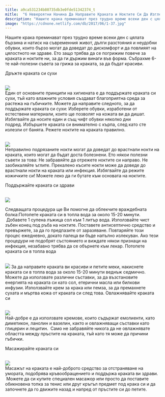 ```yaml
---
title: a9ca531234b80735db3e0fde51342374_t
mitle:  "6 Невероятни Начина Да Направите Краката и Ноктите Си Да Изглеждат Перфектно!"
description: "Нашите крака преминават през трудно време всеки ден с цялата бързина и натиск на съвременния живот, дълги разстояния и неудобни обувки, които бързо могат да доведа�"
image: "https://cdnone.netlify.com/db/2017/06/1-37.jpg"
---
```


 <p>Нашите крака преминават през трудно време всеки ден с цялата бързина и натиск на съвременния живот, дълги разстояния и неудобни обувки, които бързо могат да доведат до дискомфорт и да повлияят на цялостното ни здраве. Ето защо трябва да се погрижим повече за краката и ноктите ни, за да ги държим винаги във форма. Събрахме 6-те най-полезни съвета за грижа за краката, за да бъдат красиви.</p>      <p> Дръжте краката си сухи</p> <p> <br/><img src="https://cdnone.netlify.com/db/2017/06/1-37.jpg"/><br/> Един от основните принципи на хигиената е да поддържате краката си сухи, тъй като влажните условия създават благоприятна среда за растежа на гъбичките. Можете да направите следното, за да поддържате краката си сухи: Изберете обувки, изработени от естествени материали, които ще позволят на кожата ви да дишат. Избягвайте да носите един и същ чифт обувки няколко дни подред. Избършете краката си внимателно с кърпа, след като сте излезли от банята. Режете ноктите на краката правилно.</p> <p> <br/><img src="https://cdnone.netlify.com/db/2017/06/2-36.jpg"/><br/> Неправилно подрязаните нокти могат да доведат до врастнали нокти на краката, които могат да бъдат доста болезнени. Ето някои полезни съвети за това: Не забравяйте да отрежете ноктите си направо. Не заобикаляйте ъглите. Прекалено късите нокти може да доведе до врастнали нокти на краката или инфекция. Избягвайте да режите кожичките си! Можете леко да ги бутате към основата на ноктите.</p>      <p> Поддържайте краката си здрави</p> <p> <br/><img src="https://cdnone.netlify.com/db/2017/06/3-38.jpg"/><br/></p> <p>Следващата процедура ще Ви помогне да облекчите враждебната болка:Потопете краката си в топла вода за около 15-20 минути.  Добавете 1 супена лъжица сол към 1 литър вода. Използвайте чист зъбен конец под ръба на ноктите. Поставете антисептично средство и превържете, за да го предпазите от заразяване. Повтаряйте този процес ежедневно, докато палеца ви бъде напълно излекуван. Ако тези процедури не подобрят състоянието и виждате някои признаци на инфекция, незабавно трябва да се обърнете към лекар. Потопете краката си в топла вода</p> <p> <br/><img src="https://cdnone.netlify.com/db/2017/06/4-3.png"/> За да направите краката ви красиви и петите меки, накиснете краката си в топла вода за около 15-20 минути веднъж седмично. Можете да използвате различни съставки, за да възстановите енергията на краката си като сол, етерични масла или билкови инфузии. Използвайте крем за крака или пемза, за да премахнете сухата и мъртва кожа от краката си след това. Овлажнявайте краката си</p>      <p> <br/><img src="https://cdnone.netlify.com/db/2017/06/5-35.jpg"/><br/> Най-добре е да използвате кремове, които съдържат емолиенти, като диметикон, ланолин и вазелин, както и овлажняващи съставки като глицерин и лецитин.  Само не забравяйте никога да не овлажнявате областта между пръстите на краката, тъй като тя може да причини гъбички.</p> <p> Масажирайте краката си</p> <p> <br/><img src="https://cdnone.netlify.com/db/2017/06/6-35.jpg"/><br/> Масажът на краката е най-доброто средство за отстраняване на умората, подобрява кръвообращението и поддържа краката ви здрави.  Можете да си купите специален масажор или просто да поставите обикновена топка за тенис или друг кръгъл предмет под крака си и да започнете да го движите назад и напред от пръстите си до петите.</p>       